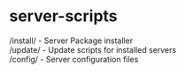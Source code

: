 server-scripts
==============

/install/ - Server Package installer<br />
/update/  - Update scripts for installed servers<br />
/config/  - Server configuration files
